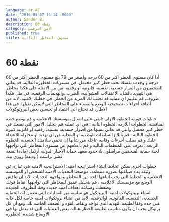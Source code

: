 ```yaml
---
language: ar_AE
date: "2016-03-07 15:14 -0600"
author: Sandor B.
description: 60 نقطة
category: الأمن الرقمي
published: true
title: مستوى المخاطر العالية
---
```


# 60 نقطة

أذا كان مستوى الخطر اكبر من 60 درجه واصغر من 79
بلغ مستوى الخطر أكثر من 60 درجه و وجدت نقسك تحت خطر كبير محتمل. في مستويات الخطوره العاليه، قد يعاني الصحفييون من اضرار جسديه، نفسيه، قانونيه او رقميه. من بين الامثله على هكذا مخاطر هي التهديد بالقتل، الاعتقالات العشواىيه، الضرب ،والهجمات الرقميه. في مثل هكذا ظروف، قم بتقييم اي عمليه قد تجلب لك المزيد من الخطر. في خطتك الامنيه، لابد من أظافة أجراءات تصحيحيه للوضع والقضاء على المخاطر التي لايمكن تقبلها. في هذا الاطار، قد تحتاج الى اعتماد او تحسين بعض البروتوكولات

خطوات فوريه
الخطوه اﻻولى :ابقى على اتصال بمؤسستك الاعلاميه و قم بوضع خطه لمناقشة الخطوات اللازمه
الخطوه الثانيه : في اي عمليه،قم بتحليل الامور التي تضعك في خطر كبير محمتل والتي قد تعاني بسبها من اضرار جسديه، نفسيه، رقميه او قانونيه كبيره   
الخطوه الثالثه : قم بأبلاغ السلطات الوطنيه او المحليه عن اي تهديد او محاوله للاعتداء عليك و قم بطلب أجرءات وقاىيه عاجله من شأنها ان تحمي سلامتك الجسديه 
الخطوه الرابعه : تعرف على المنظمات التاليه و قم بأعلامهم عن مستوى المخاطر التي تواجهها 
 لجنة حماية الصحفيين
 مراسلون بلا حدود
 معهد حماية الاخبار الدوليه
 أرتكل (ماده) تسعة عشر
 تراست ( وديعة) روري بيك 

خطوات اخرى يمكن اتخاذها 
انشاء استراتيجه امنيه: الاستراتيجيه الامنيه هي عباره عن وثيقه يعاد صياغتها بصوره منتظمه، موضحتا التحديات الامنيه للشخص او المؤسسه الاعلاميه و الخطط التي يجب اتباعها للحد من المخاطر ومواجهة التحديات. ﻻبد ان تناقش الوضع مع مؤسستك الاعلاميه ، قم بتحليل عميق للمخاطر التي تواجهها ،نقاط قوتك وضعفك، وصياغة اهداف امنيه جديده وفقأ للظروف الجديده    
انشاء بروتوكولات امنيه: البروتكول هو سلسه من العمليات التي تضمن لك الحمايه الجسديه، النفسيه، القانونيه، اوالرقميه. لابد من انشاء بروتكولات امنيه خاصه لكل حاله على حده وفقا لطبيعة التهديد الذي تواجه ونقاط القوه و الضعف الخاصه بك. ومع ان كل برتوكل يجب ان يكون مناسب لطبيعة الخطر،هنالك بعض العمليات التي قد يعمل بها في الاوضاع شديدة الخطوره

